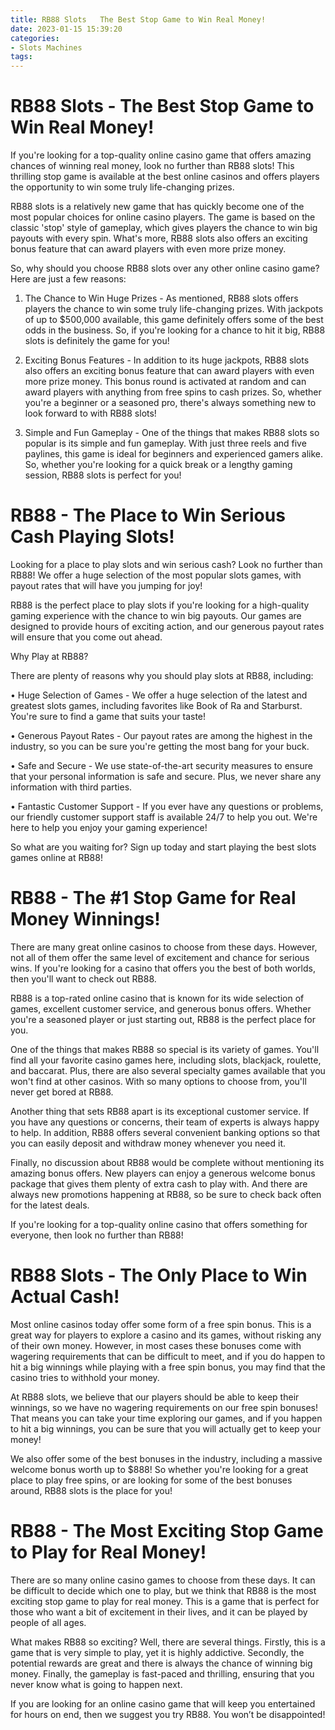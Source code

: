 ```yaml
---
title: RB88 Slots   The Best Stop Game to Win Real Money!
date: 2023-01-15 15:39:20
categories:
- Slots Machines
tags:
---
```



#  RB88 Slots - The Best Stop Game to Win Real Money!

If you're looking for a top-quality online casino game that offers amazing chances of winning real money, look no further than RB88 slots! This thrilling stop game is available at the best online casinos and offers players the opportunity to win some truly life-changing prizes.

RB88 slots is a relatively new game that has quickly become one of the most popular choices for online casino players. The game is based on the classic 'stop' style of gameplay, which gives players the chance to win big payouts with every spin. What's more, RB88 slots also offers an exciting bonus feature that can award players with even more prize money.

So, why should you choose RB88 slots over any other online casino game? Here are just a few reasons:

1. The Chance to Win Huge Prizes - As mentioned, RB88 slots offers players the chance to win some truly life-changing prizes. With jackpots of up to $500,000 available, this game definitely offers some of the best odds in the business. So, if you're looking for a chance to hit it big, RB88 slots is definitely the game for you!

2. Exciting Bonus Features - In addition to its huge jackpots, RB88 slots also offers an exciting bonus feature that can award players with even more prize money. This bonus round is activated at random and can award players with anything from free spins to cash prizes. So, whether you're a beginner or a seasoned pro, there's always something new to look forward to with RB88 slots!

3. Simple and Fun Gameplay - One of the things that makes RB88 slots so popular is its simple and fun gameplay. With just three reels and five paylines, this game is ideal for beginners and experienced gamers alike. So, whether you're looking for a quick break or a lengthy gaming session, RB88 slots is perfect for you!

#  RB88 - The Place to Win Serious Cash Playing Slots!

Looking for a place to play slots and win serious cash? Look no further than RB88! We offer a huge selection of the most popular slots games, with payout rates that will have you jumping for joy!

RB88 is the perfect place to play slots if you're looking for a high-quality gaming experience with the chance to win big payouts. Our games are designed to provide hours of exciting action, and our generous payout rates will ensure that you come out ahead.

Why Play at RB88?

There are plenty of reasons why you should play slots at RB88, including:

• Huge Selection of Games - We offer a huge selection of the latest and greatest slots games, including favorites like Book of Ra and Starburst. You're sure to find a game that suits your taste!

• Generous Payout Rates - Our payout rates are among the highest in the industry, so you can be sure you're getting the most bang for your buck.

• Safe and Secure - We use state-of-the-art security measures to ensure that your personal information is safe and secure. Plus, we never share any information with third parties.

• Fantastic Customer Support - If you ever have any questions or problems, our friendly customer support staff is available 24/7 to help you out. We're here to help you enjoy your gaming experience!

So what are you waiting for? Sign up today and start playing the best slots games online at RB88!

#  RB88 - The #1 Stop Game for Real Money Winnings!

There are many great online casinos to choose from these days. However, not all of them offer the same level of excitement and chance for serious wins. If you're looking for a casino that offers you the best of both worlds, then you'll want to check out RB88.

RB88 is a top-rated online casino that is known for its wide selection of games, excellent customer service, and generous bonus offers. Whether you're a seasoned player or just starting out, RB88 is the perfect place for you.

One of the things that makes RB88 so special is its variety of games. You'll find all your favorite casino games here, including slots, blackjack, roulette, and baccarat. Plus, there are also several specialty games available that you won't find at other casinos. With so many options to choose from, you'll never get bored at RB88.

Another thing that sets RB88 apart is its exceptional customer service. If you have any questions or concerns, their team of experts is always happy to help. In addition, RB88 offers several convenient banking options so that you can easily deposit and withdraw money whenever you need it.

Finally, no discussion about RB88 would be complete without mentioning its amazing bonus offers. New players can enjoy a generous welcome bonus package that gives them plenty of extra cash to play with. And there are always new promotions happening at RB88, so be sure to check back often for the latest deals.

If you're looking for a top-quality online casino that offers something for everyone, then look no further than RB88!

#  RB88 Slots - The Only Place to Win Actual Cash!

Most online casinos today offer some form of a free spin bonus. This is a great way for players to explore a casino and its games, without risking any of their own money. However, in most cases these bonuses come with wagering requirements that can be difficult to meet, and if you do happen to hit a big winnings while playing with a free spin bonus, you may find that the casino tries to withhold your money.

 At RB88 slots, we believe that our players should be able to keep their winnings, so we have no wagering requirements on our free spin bonuses! That means you can take your time exploring our games, and if you happen to hit a big winnings, you can be sure that you will actually get to keep your money!

We also offer some of the best bonuses in the industry, including a massive welcome bonus worth up to $888! So whether you're looking for a great place to play free spins, or are looking for some of the best bonuses around, RB88 slots is the place for you!

#  RB88 - The Most Exciting Stop Game to Play for Real Money!

There are so many online casino games to choose from these days. It can be difficult to decide which one to play, but we think that RB88 is the most exciting stop game to play for real money. This is a game that is perfect for those who want a bit of excitement in their lives, and it can be played by people of all ages.

What makes RB88 so exciting? Well, there are several things. Firstly, this is a game that is very simple to play, yet it is highly addictive. Secondly, the potential rewards are great and there is always the chance of winning big money. Finally, the gameplay is fast-paced and thrilling, ensuring that you never know what is going to happen next.

If you are looking for an online casino game that will keep you entertained for hours on end, then we suggest you try RB88. You won’t be disappointed!